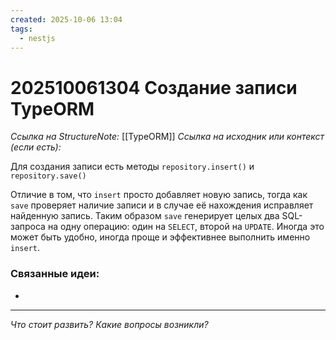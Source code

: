 ```yaml
---
created: 2025-10-06 13:04
tags:
  - nestjs
---
```

# 202510061304 Создание записи TypeORM

*Ссылка на StructureNote:* [[TypeORM]]
*Ссылка на исходник или контекст (если есть):* 

Для создания записи есть методы `repository.insert()` и `repository.save()`

Отличие в том, что `insert` просто добавляет новую запись, тогда как `save` проверяет наличие записи и в случае её нахождения исправляет найденную запись. Таким образом `save` генерирует целых два SQL-запроса на одну операцию: один на `SELECT`, второй на `UPDATE`. Иногда это может быть удобно, иногда проще и эффективнее выполнить именно `insert`.

### Связанные идеи:

* 
---

*Что стоит развить? Какие вопросы возникли?*
